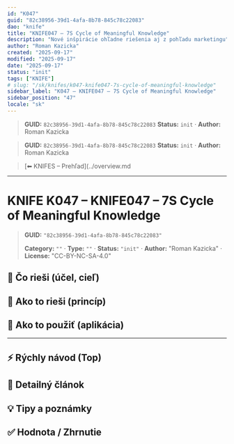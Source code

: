 ```yaml
---
id: "K047"
guid: "82c38956-39d1-4afa-8b78-845c78c22083"
dao: "knife"
title: "KNIFE047 – 7S Cycle of Meaningful Knowledge"
description: "Nové inšpirácie ohľadne riešenia aj z pohľadu marketingu"
author: "Roman Kazicka"
created: "2025-09-17"
modified: "2025-09-17"
date: "2025-09-17"
status: "init"
tags: ["KNIFE"]
# slug: "/sk/knifes/k047-knife047-7s-cycle-of-meaningful-knowledge"
sidebar_label: "K047 – KNIFE047 – 7S Cycle of Meaningful Knowledge"
sidebar_position: "47"
locale: "sk"
---
```

<!-- fm-visible: start -->
> **GUID:** `82c38956-39d1-4afa-8b78-845c78c22083`
> **Status:** `init` · **Author:** Roman Kazicka
<!-- fm-visible: end -->
<!-- body:start -->

<!-- fm-visible: start -->
> **GUID:** `82c38956-39d1-4afa-8b78-845c78c22083`
> **Status:** `init` · **Author:** Roman Kazicka
<!-- fm-visible: end -->
<!-- body:start -->

<!-- nav:knifes -->
> [⬅ KNIFES – Prehľad](../overview.md
---
# KNIFE K047 – KNIFE047 – 7S Cycle of Meaningful Knowledge
<!-- fm-visible: start -->

> **GUID:** `"82c38956-39d1-4afa-8b78-845c78c22083"`
>   
> **Category:** `""` · **Type:** `""` · **Status:** `"init"` · **Author:** "Roman Kazicka" · **License:** "CC-BY-NC-SA-4.0"
<!-- fm-visible: end -->


## 🎯 Čo rieši (účel, cieľ)

## 🧩 Ako to rieši (princíp)

## 🧪 Ako to použiť (aplikácia)

---

## ⚡ Rýchly návod (Top)

## 📜 Detailný článok

## 💡 Tipy a poznámky

## ✅ Hodnota / Zhrnutie

